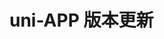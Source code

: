 # uni-APP 版本更新

<template>
  <demo :codeStr="str">
    带有进度条样式的APP 版本更新
  </demo>
</template>

<script>
  export default {
    data() {
      return {
        link: '',
        str: `
          <template>
            <uni-popup ref="popupDown" type="center" :maskClick="!downLoadIng">
              <view class="confirmbox">
                <view class="title">版本更新</view>
                <view class="center" v-if="!downLoadIng">确定更新应用么</view>
                <view class="btns" v-if="!downLoadIng">
                  <view class="btn" @tap="closePropDown">取消</view>
                  <view class="btn" @tap="confirmBtnDown">确认</view>
                </view>
                <load-line class="title" v-if="downLoadIng" loadType="line" :loadText="loadText" :lineInfo="lineInfo" :loadPercent="loadPercent"></load-line>
              </view>
            </uni-popup>
          </template>

          <script>
            import uniPopup from '@/components/uni-popup/uni-popup.vue';
            
            export default {
              components: {
                uniPopup
              },
              data() {
                return {
                  downLoadIng: false,
                  lineInfo: {
                    colorChange: false,
                    loadColor: '#6ee2e1,#2ba98c,#a07e1e'
                  },
                  loadText: '正在下载更新，请耐心等待:',
                  loadPercent: 0,
                  appversion: '',
                  serverversion: ''
                }
              },
              methods: {
                // 获取当前版本和最新版本信息
                getNewVersion(){
                  let this_ = this;
                  plus.runtime.getProperty(plus.runtime.appid, async function(wgtinfo) {
                    this_.appversion = wgtinfo.version;
                    // 请求最新版本信息
                    this_.$http.request({
                      method: 'get',
                      url: qrSoftVersion,
                      params: {
                        versionType: 'APP版本',
                        pageIndex: 1,
                        pageSize: 1
                      }
                    }).then(res => {
                      if (res.resultCode == 1) {
                        if (res.data.lsList.length > 0) {
                          this_.serverversion = res.data.lsList[0]
                        } else {
                          let serverversionObj = {
                            versionName: this_.appversion
                          }
                          this_.serverversion = serverversionObj;
                        }
                        if (this_.serverversion.versionName > this_.appversion) {
                          this_.appversion = 0
                        }
                      }
                    }).catch(err => {
                  
                    })
                  });
                },
                /**
                 * 显示版本更新弹窗
                 * */
                showDown() {
                  if (this.serverversion && this.appversion >= this.serverversion.versionName) {
                    plus.nativeUI.toast('已是最新版本')
                  } else {
                    this.$refs.popupDown.open();
                  }
                },
                closePropDown() {
                  this.$refs.popupDown.close();
                },
                confirmBtnDown() {
                  this.downLoad(this.serverversion);
                },
                //下载新版本
                downLoad(ver) {
                  let this_ = this;
                  let fileName = ''
                  if (ver.versionPath && ver.versionPath.indexOf('apk') > 0) {
                    if (plus.os.name == 'Android') {
                      fileName = ver.versionPath;
                    } else if (plus.os.name == 'iOS') {
                      // ios应用平台链接
                      plus.runtime.openURL("https://itunes.apple.com/cn/app/%E6%98%93%E4%BB%A5%E5%85%BB%E8%BD%A6/id1434960351?mt=8");
                      return;
                    }
                  } else {
                    fileName = ver.versionPath;
                  }
                  this_.downLoadIng = true;
                  const downloadTask = uni.downloadFile({
                    url: apiBaseUrl + fileName,
                    success: (res) => {
                      this_.downLoadIng = false;
                      this_.closePropDown();
                      if (res.statusCode === 200) {
                        console.log('下载成功');
                        this_.installWgt(res.tempFilePath);
                      } else {
                        this_.toast("下载更新资源失败！");
                      }
                    }
                  });

                  downloadTask.onProgressUpdate((res) => {
                    this_.loadPercent = res.progress;
                  });

                },
                installWgt(path) {
                  plus.nativeUI.showWaiting("安装更新资源...", {
                    back: "none"
                  });
                  plus.runtime.install(path, {}, function() {
                    plus.nativeUI.showWaiting("应用资源更新完成！");
                    setTimeout(function() {
                      if (path.indexOf('wgt') > 0) {
                        plus.nativeUI.closeWaiting();
                        plus.runtime.restart();
                      } else {
                        plus.runtime.quit();
                      }
                    }, 1000)

                  }, function(e) {
                    plus.nativeUI.closeWaiting();
                    uni.showModal({
                      title: '提示',
                      content: "安装文件失败[" + e.code + "]：" + e.message,
                      success() {

                      }
                    })
                })
              }
            }
          <\/script>
        `
      }
    },
    methods: {
      back(value) {
        this.link = value
      }
    }
  }
</script>
